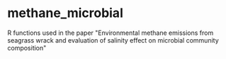 # methane_microbial
R functions used in the paper "Environmental methane emissions from seagrass wrack and evaluation of salinity effect on microbial community composition"

